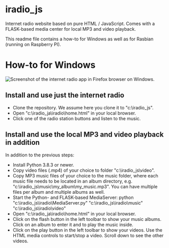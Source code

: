 # iradio_js
Internet radio website based on pure HTML / JavaScript. Comes with a FLASK-based media center for local MP3 and video playback.

This readme file contains a how-to for Windows as well as for Rasbian (running on Raspberry PI).

# How-to for Windows
![Screenshot of the internet radio app in Firefox browser on Windows.](https://github.com/hgaedke/iradio_js/docs/iradio_home_windows.jpg)

## Install and use just the internet radio
* Clone the repository. We assume here you clone it to "c:\iradio_js".
* Open "c:\iradio_ja\iradio\home.html" in your local browser.
* Click one of the radio station buttons and listen to the music.

## Install and use the local MP3 and video playback in addition
In addition to the previous steps:
* Install Python 3.8.3 or newer.
* Copy video files (.mp4) of your choice to folder "c:\iradio_js\video".
* Copy MP3 music files of your choice to the music folder, where each music file needs to be located in an album directory, e.g. "c:\iradio_js\music\my_album\my_music.mp3". You can have multiple files per album and multiple albums as well.
* Start the Python- and FLASK-based MediaServer:
    python "c:\iradio_js\iradio\MediaServer.py" "c:\iradio_js\iradio\music" "c:\iradio_js\iradio\video"
* Open "c:\iradio_ja\iradio\home.html" in your local browser.
* Click on the flash button in the left toolbar to show your music albums. Click on an album to enter it and to play the music inside.
* Click on the play button in the left toolbar to show your videos. Use the HTML media controls to start/stop a video. Scroll down to see the other videos.